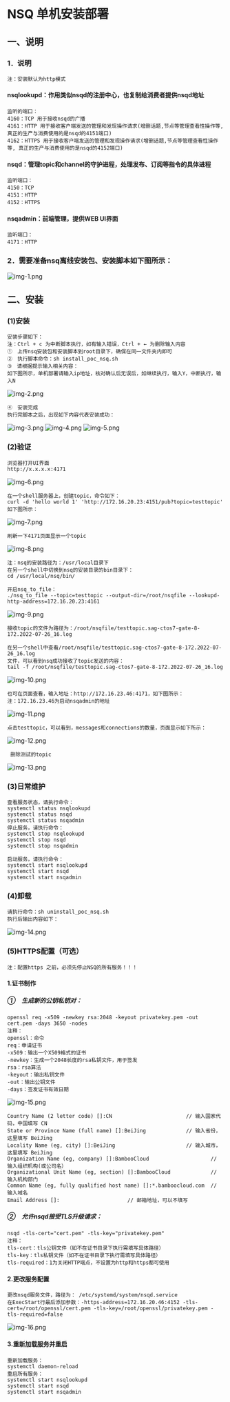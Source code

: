# NSQ 单机安装部署

## 一、说明
### 1．说明
    注：安装默认为http模式

#### nsqlookupd：作用类似nsqd的注册中心，也复制给消费者提供nsqd地址
    监听的端口：
    4160：TCP 用于接收nsqd的广播
    4161：HTTP 用于接收客户端发送的管理和发现操作请求(增删话题,节点等管理查看性操作等, 真正的生产与消费使用的是nsqd的4151端口)
    4162：HTTPS 用于接收客户端发送的管理和发现操作请求(增删话题,节点等管理查看性操作等, 真正的生产与消费使用的是nsqd的4152端口)

#### nsqd：管理topic和channel的守护进程，处理发布、订阅等指令的具体进程
    监听端口：
    4150：TCP
    4151：HTTP
    4152：HTTPS
#### nsqadmin：前端管理，提供WEB UI界面
    监听端口：
    4171：HTTP
### 2．需要准备nsq离线安装包、安装脚本如下图所示：
![img-1.png](image/img-1.png)

## 二、安装
### (1)安装
    安装步骤如下：
    注：Ctrl + c 为中断脚本执行，如有输入错误，Ctrl + ← 为删除输入内容
    ①　上传nsq安装包和安装脚本到root目录下，确保在同一文件夹内即可
    ②　执行脚本命令：sh install_poc_nsq.sh
    ③　请根据提示输入相关内容：
    如下图所示，单机部署请输入ip地址，核对确认后无误后，如继续执行，输入Y，中断执行，输入N
![img-2.png](image/img-2.png)

    ④　安装完成
    执行完脚本之后，出现如下内容代表安装成功：
![img-3.png](image/img-3.png)
![img-4.png](image/img-4.png)
![img-5.png](image/img-5.png)


### (2)验证
    浏览器打开UI界面
    http://x.x.x.x:4171
![img-6.png](image/img-6.png)

    在一个shell服务器上，创建topic，命令如下：
    curl -d 'hello world 1' 'http://172.16.20.23:4151/pub?topic=testtopic'
    如下图所示：
![img-7.png](image/img-7.png)
    
    刷新一下4171页面显示一个topic
![img-8.png](image/img-8.png)

    注：nsq的安装路径为：/usr/local目录下
    在另一个shell中切换到nsq的安装目录的bin目录下：
    cd /usr/local/nsq/bin/

    开启nsq_to_file：
    ./nsq_to_file --topic=testtopic --output-dir=/root/nsqfile --lookupd-http-address=172.16.20.23:4161
![img-9.png](image/img-9.png)

    接收topic的文件为路径为：/root/nsqfile/testtopic.sag-ctos7-gate-8-172.2022-07-26_16.log
    
    在另一个shell中查看/root/nsqfile/testtopic.sag-ctos7-gate-8-172.2022-07-26_16.log
    文件，可以看到nsq成功接收了topic发送的内容：
    tail -f /root/nsqfile/testtopic.sag-ctos7-gate-8-172.2022-07-26_16.log
![img-10.png](image/img-10.png)

    也可在页面查看，输入地址：http://172.16.23.46:4171，如下图所示：
    注：172.16.23.46为启动nsqadmin的地址
![img-11.png](image/img-11.png)

    点击testtopic，可以看到，messages和connections的数量，页面显示如下所示：
![img-12.png](image/img-12.png)

     删除测试的topic
![img-13.png](image/img-13.png)

### (3)日常维护
    查看服务状态，请执行命令：
    systemctl status nsqlookupd
    systemctl status nsqd
    systemctl status nsqadmin
    停止服务，请执行命令：
    systemctl stop nsqlookupd
    systemctl stop nsqd
    systemctl stop nsqadmin

    启动服务，请执行命令：
    systemctl start nsqlookupd
    systemctl start nsqd
    systemctl start nsqadmin

### (4)卸载
    请执行命令：sh uninstall_poc_nsq.sh
    执行后输出内容如下：
![img-14.png](image/img-14.png)

### (5)HTTPS配置（可选）
    注：配置https 之前，必须先停止NSQ的所有服务！！！
#### 1.证书制作
##### ①　生成新的公钥私钥对：
    openssl req -x509 -newkey rsa:2048 -keyout privatekey.pem -out cert.pem -days 3650 -nodes
    注释：
    openssl：命令
    req：申请证书
    -x509：输出一个X509格式的证书
    -newkey：生成一个2048长度的rsa私钥文件，用于签发
    rsa：rsa算法
    -keyout：输出私钥文件
    -out：输出公钥文件
    -days：签发证书有效日期
![img-15.png](image/img-15.png)

    Country Name (2 letter code) []:CN                        // 输入国家代码，中国填写 CN
    State or Province Name (full name) []:BeiJing             // 输入省份，这里填写 BeiJing
    Locality Name (eg, city) []:BeiJing                       // 输入城市，这里填写 BeiJing
    Organization Name (eg, company) []:BambooCloud                    // 输入组织机构(或公司名）
    Organizational Unit Name (eg, section) []:BambooCloud             // 输入机构部门
    Common Name (eg, fully qualified host name) []:*.bamboocloud.com  // 输入域名  
    Email Address []:                      // 邮箱地址，可以不填写

##### ②　允许nsqd接受TLS升级请求：
    nsqd -tls-cert="cert.pem" -tls-key="privatekey.pem"
    注释：
    tls-cert：tls公钥文件（如不在证书目录下执行需填写具体路径）
    tls-key：tls私钥文件（如不在证书目录下执行需填写具体路径）
    tls-required：1为关闭HTTP端点，不设置为http和https都可使用

#### 2.更改服务配置
    更改nsqd服务文件，路径为： /etc/systemd/system/nsqd.service
    在ExecStart行最后添加参数：-https-address=172.16.20.46:4152 -tls-cert=/root/openssl/cert.pem -tls-key=/root/openssl/privatekey.pem -tls-required=false
![img-16.png](image/img-16.png)

#### 3.重新加载服务并重启
    重新加载服务：
    systemctl daemon-reload
    重启所有服务：
    systemctl start nsqlookupd
    systemctl start nsqd
    systemctl start nsqadmin

